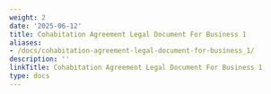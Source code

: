 ```yaml
---
weight: 2
date: '2025-06-12'
title: Cohabitation Agreement Legal Document For Business 1
aliases:
- /docs/cohabitation-agreement-legal-document-for-business_1/
description: ''
linkTitle: Cohabitation Agreement Legal Document For Business 1
type: docs
---
```


